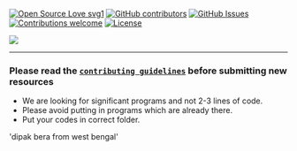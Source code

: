 [![Open Source Love svg1](https://badges.frapsoft.com/os/v1/open-source.svg?v=100)](https://github.com/ImanMohi/)
[![GitHub contributors](https://img.shields.io/github/contributors/ImanMohi/RTU-DigitalLibrary.svg)](https://github.com/ImanMohi/RTU-DigitalLibrary/contributors/)
[![GitHub Issues](https://img.shields.io/github/issues/zatch3301/covid-live-update.svg)](https://github.com/ImanMohi/RTU-DigitalLibrary/issues)
[![Contributions welcome](https://img.shields.io/badge/contributions-welcome-orange.svg)](https://github.com/ImanMohi/RTU-DigitalLibrary/)
[![License](https://img.shields.io/badge/license-MIT-blue.svg)](https://opensource.org/licenses/MIT)


<img src="./RTU DIGITAL LIBRARY.jpg" />

***

### **Please read the [`contributing guidelines`](./contributing.md) before submitting new resources**

* We are looking for significant programs and not 2-3 lines of code.
* Please avoid putting in programs which are already there.
* Put your codes in correct folder.

'dipak bera from west bengal'
